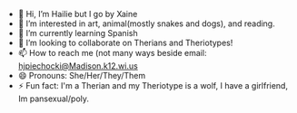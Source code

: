 - 👋 Hi, I’m Hailie but I go by Xaine
- 👀 I’m interested in art, animal(mostly snakes and dogs), and reading.
- 🌱 I’m currently learning Spanish
- 💞️ I’m looking to collaborate on Therians and Theriotypes!
- 📫 How to reach me (not many ways beside email: hjpiechocki@Madison.k12.wi.us
- 😄 Pronouns: She/Her/They/Them
- ⚡ Fun fact: I'm a Therian and my Theriotype is a wolf, I have a girlfriend, Im pansexual/poly.

<!---
IAmAWolfAndILoveSnakes/IAmAWolfAndILoveSnakes is a ✨ special ✨ repository because its `README.md` (this file) appears on your GitHub profile.
You can click the Preview link to take a look at your changes.
--->
